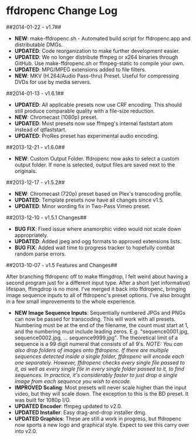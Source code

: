 ffdropenc Change Log
====================

##2014-01-22 - v1.7##

 * **NEW**: make-ffdropenc.sh - Automated build script for ffdropenc.app and distributable DMGs.  
 * **UPDATED**: Code reorganization to make further development easier.  
 * **UPDATED**: We no longer distribute ffmpeg or x264 binaries through GitHub. Use make-ffdropenc.sh or ffmpeg-static to compile your own.  
 * **UPDATED**: MPG/MPEG extensions added to file filters.  
 * **NEW**: MKV (H.264/Audio Pass-thru) Preset. Useful for compressing DVDs for use by media servers.

##2014-01-13 - v1.6.1##

 * **UPDATED**: All applicable presets now use CRF encoding. This should still produce comparable quality with a file-size reduction.  
 * **NEW**: Chromecast (1080p) preset.  
 * **UPDATED**: Most presets now use ffmpeg's internal faststart atom instead of qtfaststart.  
 * **UPDATED**: ProRes preset has experimental audio encoding.

##2013-12-21 - v1.6.0##

 * **NEW**: Custom Output Folder. ffdropenc now asks to select a custom output folder. If none is selected, 
 output files are saved next to the originals.  

##2013-12-17 - v1.5.2##
  
 * **NEW**: Chromecast (720p) preset based on Plex's transcoding profile.
 * **UPDATED**: Template presets now have all changes since v1.5.
 * **UPDATED**: Minor wording fix in Two-Pass Vimeo preset.

##2013-12-10 - v1.5.1 Changes##

 * **BUG FIX**: Fixed issue where anamorphic video would not scale down appropriately.
 * **UPDATED**: Added jpeg and ogg formats to approved extensions lists.
 * **BUG FIX**: Added wait time to progress tracker to hopefully combat random parse errors.

##2013-10-07 - v1.5 Features and Changes##

After branching ffdropenc off to make ffimgdrop, I felt weird about having a second program just 
for a different input type. After a short (yet informative) lifespan, ffimgdrop is no more. I've 
merged it back into ffdropenc, bringing image sequence inputs to all of ffdropenc's preset options. 
I've also brought in a few small improvements to the  whole experience.  
  
 * **NEW Image Sequence Inputs**: Sequentially numbered JPGs and PNGs can now be passed for transcoding. 
 This will work with all presets. Numbering must be at the end of the filename, the count must start at 1, 
 and the numbering must include leading zeros. E.g. "sequence0001.jpg, sequence0002.jpg, … sequence9999.jpg". 
 The theoretical limit of a sequence is a 99 digit numeral that consists of all 9's. 
 _NOTE: You can also drop folders of images onto ffdropenc. If there are multiple sequences detected inside a 
 single folder, ffdropenc will encode each one separately. However, ffdropenc checks every single file passed to it, 
 as well as every single file in every single folder passed to it, to find sequences. In practice, it's 
 considerably faster to just drop a single image from each sequence you wish to encode._ 
 * **IMPROVED Scaling**: Most presets will never scale higher than the input video, but they will scale down. 
 The exception to this is the BD preset. It was built for 1080p I/O.
 * **UPDATED Encoder**: ffmpeg updated to v2.0.
 * **UPDATED Installer**: Easy drag-and-drop installer dmg.
 * **UPDATED Graphics**: These are still a work in progress, but ffdropenc now sports a new logo and graphical 
 style. Expect to see this carry over into v2.0.
